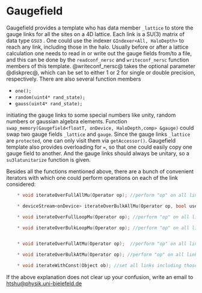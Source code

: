 # Gaugefield



Gaugefield provides a template who has data member `_lattice` to store the gauge links for all the sites on a 4D lattice. Each link is a SU$($3$)$ matrix of data type `GSU3` . One could use the indexer `GIndexer<All, HaloDepth>` to reach any link, including those in the halo. Usually before or after a lattice calculation one needs to read in or write out the gauge fields from/to a file, and this can be done by the `readconf_nersc` and `writeconf_nersc` function members of this template. @writeconf_nersc@ takes the optional parameter @diskprec@, which can be set to either 1 or 2 for single or double precision, respectively. There are also several function members 

* `one();`
* `random(uint4* rand_state);`
* `gauss(uint4* rand_state);`

initiating the gauge links to some special numbers like unity, random numbers or gaussian algebra elements. Function `swap_memory(Gaugefield<floatT, onDevice, HaloDepth,comp> &gauge)` could swap two gauge fields `_lattice` and `gauge`.  Since the gauge links `_lattice` are `protected`, one can only visit them via `getAccessor()`. Gaugefield template also provides overloading for `=`, so that one could easily copy one gauge field to another. And the gauge links should always be unitary, so a `su3latunitarize` function is given. 

Besides all the functions mentioned above, there are a bunch of  convenient iterators with which one could perform operations on each of the link considered:
```C++
    * void iterateOverFullAllMu(Operator op); //perform "op" on all links including those in the halo in all 4 (spacetime) directions.

    * deviceStream<onDevice> iterateOverBulkAllMu(Operator op, bool useStream = false); //perform "op" on all links excluding those in the halo in all 4 (spacetime) directions.

    * void iterateOverFullLoopMu(Operator op); //perform "op" on all links including those in the halo for the first "Nloops" (default 4) directions.

    * void iterateOverBulkLoopMu(Operator op); //perform "op" on all links excluding those in the halo for the first "Nloops" (default 4) directions.


    * void iterateOverFullAtMu(Operator op);  //perform "op" on all links including those in the halo in a specific direction "Mu".

    * void iterateOverBulkAtMu(Operator op); //perform "op" on all links excluding those in the halo in a specific direction "Mu".

    * void iterateWithConst(Object ob); //set all links including those in the halo in all 4 (spacetime) directions to a constant value "ob".
```
If the above explanation does not clear up your confusion, write an email to htshu@physik.uni-bielefeld.de
